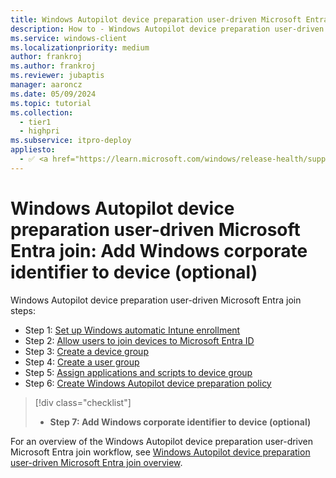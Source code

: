 ```yaml
---
title: Windows Autopilot device preparation user-driven Microsoft Entra join - Step 7 of 7 - Add Windows corporate identifier to device (optional)
description: How to - Windows Autopilot device preparation user-driven Microsoft Entra join - Step 7 of 7 - Add optional Windows corporate identifier to device.
ms.service: windows-client
ms.localizationpriority: medium
author: frankroj
ms.author: frankroj
ms.reviewer: jubaptis
manager: aaroncz
ms.date: 05/09/2024
ms.topic: tutorial
ms.collection:
  - tier1
  - highpri
ms.subservice: itpro-deploy
appliesto:
  - ✅ <a href="https://learn.microsoft.com/windows/release-health/supported-versions-windows-client" target="_blank">Windows 11</a>
---
```


# Windows Autopilot device preparation user-driven Microsoft Entra join: Add Windows corporate identifier to device (optional)

Windows Autopilot device preparation user-driven Microsoft Entra join steps:

- Step 1: [Set up Windows automatic Intune enrollment](entra-join-automatic-enrollment.md)
- Step 2: [Allow users to join devices to Microsoft Entra ID](entra-join-allow-users-to-join.md)
- Step 3: [Create a device group](entra-join-device-group.md)
- Step 4: [Create a user group](entra-join-user-group.md)
- Step 5: [Assign applications and scripts to device group](entra-join-assign-apps-scripts.md)
- Step 6: [Create Windows Autopilot device preparation policy](entra-join-autopilot-policy.md)

> [!div class="checklist"]
>
> - **Step 7: Add Windows corporate identifier to device (optional)**

For an overview of the Windows Autopilot device preparation user-driven Microsoft Entra join workflow, see [Windows Autopilot device preparation user-driven Microsoft Entra join overview](entra-join-workflow.md#workflow).
